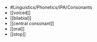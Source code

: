 - #Linguistics/Phonetics/IPA/Consonants
- [[voiced]]
- [[bilabial]]
- [[central consonant]]
- [[oral]]
- [[stop]]